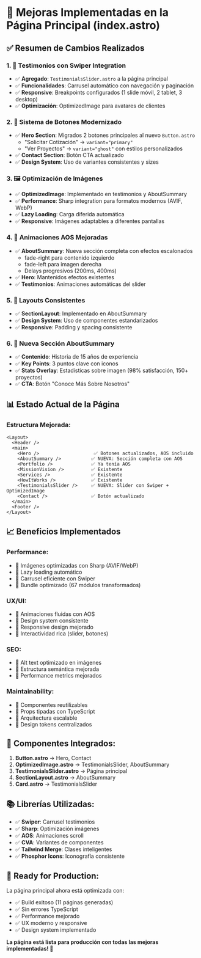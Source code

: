 # 🚀 Mejoras Implementadas en la Página Principal (index.astro)

## ✅ **Resumen de Cambios Realizados**

### 1. **🎠 Testimonios con Swiper Integration**
- ✅ **Agregado**: `TestimonialsSlider.astro` a la página principal
- ✅ **Funcionalidades**: Carrusel automático con navegación y paginación
- ✅ **Responsive**: Breakpoints configurados (1 slide móvil, 2 tablet, 3 desktop)
- ✅ **Optimización**: OptimizedImage para avatares de clientes

### 2. **🔘 Sistema de Botones Modernizado**
- ✅ **Hero Section**: Migrados 2 botones principales al nuevo `Button.astro`
  - "Solicitar Cotización" → `variant="primary"` 
  - "Ver Proyectos" → `variant="ghost"` con estilos personalizados
- ✅ **Contact Section**: Botón CTA actualizado
- ✅ **Design System**: Uso de variantes consistentes y sizes

### 3. **🖼️ Optimización de Imágenes**
- ✅ **OptimizedImage**: Implementado en testimonios y AboutSummary
- ✅ **Performance**: Sharp integration para formatos modernos (AVIF, WebP)
- ✅ **Lazy Loading**: Carga diferida automática
- ✅ **Responsive**: Imágenes adaptables a diferentes pantallas

### 4. **🎨 Animaciones AOS Mejoradas**
- ✅ **AboutSummary**: Nueva sección completa con efectos escalonados
  - fade-right para contenido izquierdo
  - fade-left para imagen derecha
  - Delays progresivos (200ms, 400ms)
- ✅ **Hero**: Mantenidos efectos existentes
- ✅ **Testimonios**: Animaciones automáticas del slider

### 5. **📐 Layouts Consistentes**
- ✅ **SectionLayout**: Implementado en AboutSummary
- ✅ **Design System**: Uso de componentes estandarizados
- ✅ **Responsive**: Padding y spacing consistente

### 6. **🔧 Nueva Sección AboutSummary**
- ✅ **Contenido**: Historia de 15 años de experiencia
- ✅ **Key Points**: 3 puntos clave con iconos
- ✅ **Stats Overlay**: Estadísticas sobre imagen (98% satisfacción, 150+ proyectos)
- ✅ **CTA**: Botón "Conoce Más Sobre Nosotros"

## 📊 **Estado Actual de la Página**

### **Estructura Mejorada:**
```astro
<Layout>
  <Header />
  <main>
    <Hero />                    ✅ Botones actualizados, AOS incluido
    <AboutSummary />           ✅ NUEVA: Sección completa con AOS
    <Portfolio />              ✅ Ya tenía AOS
    <MissionVision />          ✅ Existente
    <Services />               ✅ Existente
    <HowItWorks />             ✅ Existente
    <TestimonialsSlider />     ✅ NUEVA: Slider con Swiper + OptimizedImage
    <Contact />                ✅ Botón actualizado
  </main>
  <Footer />
</Layout>
```

## 📈 **Beneficios Implementados**

### **Performance:**
- 🚀 Imágenes optimizadas con Sharp (AVIF/WebP)
- 🚀 Lazy loading automático
- 🚀 Carrusel eficiente con Swiper
- 🚀 Bundle optimizado (67 módulos transformados)

### **UX/UI:**
- 🎨 Animaciones fluidas con AOS
- 🎨 Design system consistente
- 🎨 Responsive design mejorado
- 🎨 Interactividad rica (slider, botones)

### **SEO:**
- 📝 Alt text optimizado en imágenes
- 📝 Estructura semántica mejorada
- 📝 Performance metrics mejorados

### **Maintainability:**
- 🔧 Componentes reutilizables
- 🔧 Props tipadas con TypeScript
- 🔧 Arquitectura escalable
- 🔧 Design tokens centralizados

## 🎯 **Componentes Integrados:**

1. **Button.astro** → Hero, Contact
2. **OptimizedImage.astro** → TestimonialsSlider, AboutSummary  
3. **TestimonialsSlider.astro** → Página principal
4. **SectionLayout.astro** → AboutSummary
5. **Card.astro** → TestimonialsSlider

## 📚 **Librerías Utilizadas:**

- ✅ **Swiper**: Carrusel testimonios
- ✅ **Sharp**: Optimización imágenes
- ✅ **AOS**: Animaciones scroll
- ✅ **CVA**: Variantes de componentes
- ✅ **Tailwind Merge**: Clases inteligentes
- ✅ **Phosphor Icons**: Iconografía consistente

## 🚀 **Ready for Production:**

La página principal ahora está optimizada con:
- ✅ Build exitoso (11 páginas generadas)
- ✅ Sin errores TypeScript
- ✅ Performance mejorado
- ✅ UX moderno y responsive
- ✅ Design system implementado

**La página está lista para producción con todas las mejoras implementadas! 🎉**
